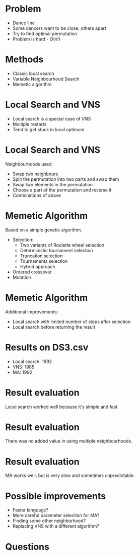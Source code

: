 # Problem

* Dance line
* Some dancers want to be close, others apart
* Try to find optimal permutation
* Problem is hard - $O(n!)$

# Methods

* Classic local search
* Variable Neighbourhood Search
* Memetic algorithm

# Local Search and VNS

* Local search is a special case of VNS
* Multiple restarts
* Tend to get stuck in local optimum

# Local Search and VNS

Neighbourhoods used:

* Swap two neighbours
* Split the permutation into two parts and swap them
* Swap two elements in the permutation
* Choose a part of the permutation and reverse it
* Combinations of above

# Memetic Algorithm

Based on a simple genetic algorithm.

* Selection:
    * Two variants of Roulette wheel selection
    * Deterministic tournament selection
    * Truncation selection
    * Tournaments selection
    * Hybrid approach
* Ordered crossover
* Mutation

# Memetic Algorithm

Additional improvements:

* Local search with limited number of steps after selection
* Local search before returning the result

# Results on DS3.csv

* Local search: 1992
* VNS: 1985
* MA: 1992

# Result evaluation

Local search worked well because it's simple and fast.

# Result evaluation

There was no added value in using multiple neighbourhoods.

# Result evaluation

MA works well, but is very slow and sometimes unpredictable.

# Possible improvements

* Faster language?
* More careful parameter selection for MA?
* Finding some other neighborhood?
* Replacing VNS with a different algorithm?

# Questions
